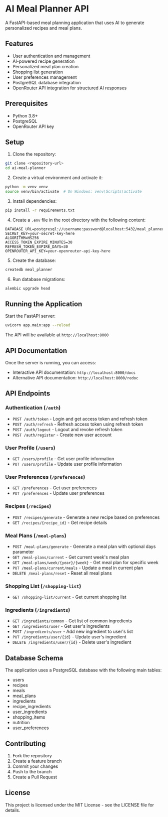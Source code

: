 # AI Meal Planner API

A FastAPI-based meal planning application that uses AI to generate personalized recipes and meal plans.

## Features

- User authentication and management
- AI-powered recipe generation
- Personalized meal plan creation
- Shopping list generation
- User preferences management
- PostgreSQL database integration
- OpenRouter API integration for structured AI responses

## Prerequisites

- Python 3.8+
- PostgreSQL
- OpenRouter API key

## Setup

1. Clone the repository:
```bash
git clone <repository-url>
cd ai-meal-planner
```

2. Create a virtual environment and activate it:
```bash
python -m venv venv
source venv/bin/activate  # On Windows: venv\Scripts\activate
```

3. Install dependencies:
```bash
pip install -r requirements.txt
```

4. Create a `.env` file in the root directory with the following content:
```
DATABASE_URL=postgresql://username:password@localhost:5432/meal_planner
SECRET_KEY=your-secret-key-here
ALGORITHM=HS256
ACCESS_TOKEN_EXPIRE_MINUTES=30
REFRESH_TOKEN_EXPIRE_DAYS=30
OPENROUTER_API_KEY=your-openrouter-api-key-here
```

5. Create the database:
```bash
createdb meal_planner
```

6. Run database migrations:
```bash
alembic upgrade head
```

## Running the Application

Start the FastAPI server:
```bash
uvicorn app.main:app --reload
```

The API will be available at `http://localhost:8000`

## API Documentation

Once the server is running, you can access:
- Interactive API documentation: `http://localhost:8000/docs`
- Alternative API documentation: `http://localhost:8000/redoc`

## API Endpoints

### Authentication (`/auth`)
- `POST /auth/token` - Login and get access token and refresh token
- `POST /auth/refresh` - Refresh access token using refresh token
- `POST /auth/logout` - Logout and revoke refresh token
- `POST /auth/register` - Create new user account

### User Profile (`/users`)
- `GET /users/profile` - Get user profile information
- `PUT /users/profile` - Update user profile information

### User Preferences (`/preferences`)
- `GET /preferences` - Get user preferences
- `PUT /preferences` - Update user preferences

### Recipes (`/recipes`)
- `POST /recipes/generate` - Generate a new recipe based on preferences
- `GET /recipes/{recipe_id}` - Get recipe details

### Meal Plans (`/meal-plans`)
- `POST /meal-plans/generate` - Generate a meal plan with optional days parameter
- `GET /meal-plans/current` - Get current week's meal plan
- `GET /meal-plans/week/{year}/{week}` - Get meal plan for specific week
- `PUT /meal-plans/current/meals` - Update a meal in current plan
- `DELETE /meal-plans/reset` - Reset all meal plans

### Shopping List (`/shopping-list`)
- `GET /shopping-list/current` - Get current shopping list

### Ingredients (`/ingredients`)
- `GET /ingredients/common` - Get list of common ingredients
- `GET /ingredients/user` - Get user's ingredients
- `POST /ingredients/user` - Add new ingredient to user's list
- `PUT /ingredients/user/{id}` - Update user's ingredient
- `DELETE /ingredients/user/{id}` - Delete user's ingredient

## Database Schema

The application uses a PostgreSQL database with the following main tables:
- users
- recipes
- meals
- meal_plans
- ingredients
- recipe_ingredients
- user_ingredients
- shopping_items
- nutrition
- user_preferences

## Contributing

1. Fork the repository
2. Create a feature branch
3. Commit your changes
4. Push to the branch
5. Create a Pull Request

## License

This project is licensed under the MIT License - see the LICENSE file for details. 